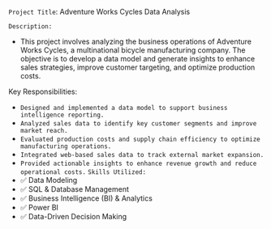 `Project Title`: Adventure Works Cycles Data Analysis

`Description:`
   - This project involves analyzing the business operations of Adventure Works Cycles, a multinational bicycle manufacturing company. The objective is to develop a data model and generate insights to enhance sales strategies, improve customer targeting, and optimize production costs.

Key Responsibilities:

  - `Designed and implemented a data model to support business intelligence reporting.`
  - `Analyzed sales data to identify key customer segments and improve market reach.`
  - `Evaluated production costs and supply chain efficiency to optimize manufacturing operations.`
  - `Integrated web-based sales data to track external market expansion.`
  - `Provided actionable insights to enhance revenue growth and reduce operational costs.`
 `Skills Utilized:`
  - ✅ Data Modeling
  - ✅ SQL & Database Management
  - ✅ Business Intelligence (BI) & Analytics
  - ✅ Power BI 
  - ✅ Data-Driven Decision Making
